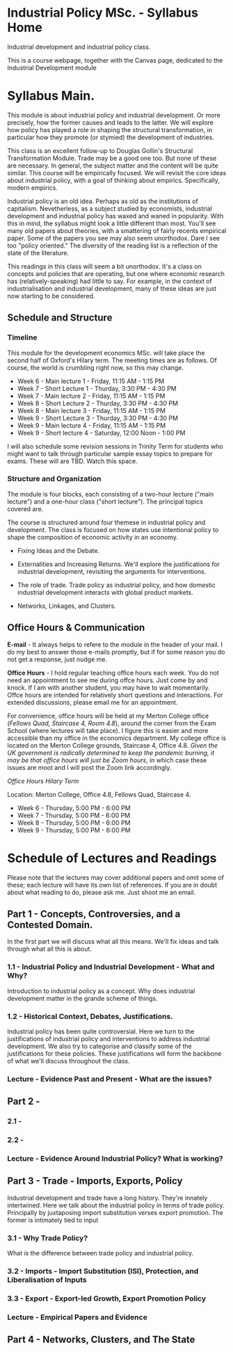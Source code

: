 # Industrial Policy MSc. - Syllabus Home
Industrial development and industrial policy class.

This is a course webpage, together with the Canvas page, dedicated to the Industrial Development module 

# Syllabus Main.

This module is about industrial policy and industrial development. Or more precisely, how the former causes and leads to the latter. We will explore how policy has played a role in shaping the structural transformation, in particular how they promote (or stymied) the development of industries. 

This class is an excellent follow-up to Douglas Gollin's Structural Transformation Module. Trade may be a good one too. But none of these are necessary. In general, the subject matter and the content will be quite similar. This course will be empirically focused. We will revisit the core ideas about industrial policy, with a goal of thinking about empirics. Specifically, modern empirics.

Industrial policy is an old idea. Perhaps as old as the institutions of capitalism. Nevetherless, as a subject studied by economists, industrial development and industrial policy has waxed and waned in popularity. With this in mind, the syllabus might look a little different than most. You'll see many old papers about theories, with a smattering of fairly recents empirical paper. Some of the papers you see may also seem unorthodox. Dare I see too "policy oriented." The diversity of the reading list is a reflection of the state of the literature. 

This readings in this class will seem a bit unorthodox. It's a class on concepts and policies that are operating, but one where economic research has (relatively-speaking) had little to say. For example, in the context of industrialisation and industrial development, many of these ideas are just now starting to be considered.

## Schedule and Structure 


### Timeline

This module for the development economics MSc. will take place the second half of Oxford's Hilary term. The meeting times are as follows. Of course, the world is crumbling right now, so this may change.

- Week 6 - Main lecture 1 - Friday, 11:15 AM - 1:15 PM 
- Week 7 - Short Lecture 1 - Thurday, 3:30 PM - 4:30 PM
- Week 7 - Main lecture 2 -  Friday, 11:15 AM - 1:15 PM 
- Week 8 - Short Lecture 2 - Thurday, 3:30 PM - 4:30 PM
- Week 8 - Main lecture 3 -  Friday, 11:15 AM - 1:15 PM 
- Week 9 - Short Lecture 3 - Thurday, 3:30 PM - 4:30 PM
- Week 9 - Main lecture 4 -  Friday, 11:15 AM - 1:15 PM 
- Week 9 - Short lecture 4 - Saturday, 12:00 Noon - 1:00 PM


I will also schedule some revision sessions in Trinity Term for students who might want to talk through particular sample essay topics to prepare for exams. These will are TBD. Watch this space.

### Structure and Organization  

The module is four blocks, each consisting of a two-hour lecture ("main lecture") and a one-hour class ("short lecture"). The principal topics covered are.

The course is structured around four themese in industrial policy and development. The class is focused on how states use intentional policy to shape the composition of economic activity in an economy. 

- Fixing Ideas and the Debate. 

- Externalities and Increasing Returns. We'll explore the justifications for industrial development, revisiting the arguments for interventions.  

- The role of trade. Trade policy as industrial policy, and how domestic industrial development interacts with global product markets. 

- Networks, Linkages, and Clusters. 


## Office Hours & Communication

__E-mail__ - It always helps to refere to the module in the header of your mail. I do my best to answer those e-mails promptly, but if for some reason you do not get a response, just nudge me. 

__Office Hours__  -  I hold regular teaching office hours each week. You do not need an appointment to see me during offce hours. Just come by and knock.  If I am with another student, you may have to wait momentarily. Offce hours are intended for relatively short questions and interactions. For extended discussions, please email me for an appointment. 

For convenience, office hours will be held at my Merton College office (_Fellows Quad, Staircase 4, Room 4.8_), around the corner from the Exam School (where lectures will take place). I figure this is easier and more accessible than my office in the economics department. My college office is located on the Merton College grounds, Staircase 4, Office 4.8. _Given the UK government is radically determined to keep the pandemic burning, it may be that office hours will just be Zoom hours_, in which case these issues are moot and I will post the Zoom link accordingly.

_Office Hours Hilary Term_

Location:  Merton College, Office 4.8, Fellows Quad, Staircase 4.

- Week 6 - Thursday, 5:00 PM - 6:00 PM 
- Week 7 - Thursday, 5:00 PM - 6:00 PM 
- Week 8 - Thursday, 5:00 PM - 6:00 PM 
- Week 9 - Thursday, 5:00 PM - 6:00 PM 


# Schedule of Lectures and Readings

Please note that the lectures may cover additional papers and omit some of these; each lecture will have its own list of references. If you are in doubt about what reading to do, please ask me. Just shoot me an email. 

## Part 1 - Concepts, Controversies, and a Contested Domain.
In the first part we will discuss what all this means. We'll fix ideas and talk through what all this is about. 

### 1.1 - Industrial Policy and Industrial Development - What and Why?
Introduction to industrial policy as a concept. Why does industrial development matter in the grande scheme of things. 

### 1.2 - Historical Context, Debates, Justifications. 
Industrial policy has been quite controversial. Here we turn to the justifications of industrial policy and interventions to address industrial development. We also try to categorise and classify some of the justifications for these policies. These justifications will form the backbone of what we'll discuss throughout the class. 

### Lecture - Evidence Past and Present - What are the issues?


## Part 2 - 


### 2.1 - 

### 2.2 - 

### Lecture - Evidence Around Industrial Policy? What is working?


## Part 3 - Trade - Imports, Exports, Policy
Industrial development and trade have a long history. They're innately intertwined. Here we talk about the industrial policy in terms of trade policy. Principally by juxtaposing import substitution verses export promotion. The former is intimately tied to input 

### 3.1 - Why Trade Policy? 
What _is_ the difference between trade policy and industrial policy. 

### 3.2 - Imports - Import Substitution (ISI), Protection, and Liberalisation of Inputs

### 3.3 - Export - Export-led Growth, Export Promotion Policy

### Lecture - Empirical Papers and Evidence

## Part 4 - Networks, Clusters, and The State

